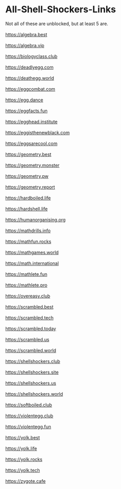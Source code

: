 # All-Shell-Shockers-Links
Not all of these are unblocked, but at least 5 are.
<br>
<br>
https://algebra.best
<br>
<br>
https://algebra.vip
<br>
<br>
https://biologyclass.club
<br>
<br>
https://deadlyegg.com
<br>
<br>
https://deathegg.world
<br>
<br>
https://eggcombat.com
<br>
<br>
https://egg.dance
<br>
<br>
https://eggfacts.fun
<br>
<br>
https://egghead.institute
<br>
<br>
https://eggisthenewblack.com
<br>
<br>
https://eggsarecool.com
<br>
<br>
https://geometry.best
<br>
<br>
https://geometry.monster
<br>
<br>
https://geometry.pw 
<br>
<br>
https://geometry.report
<br>
<br>
https://hardboiled.life
<br>
<br>
https://hardshell.life
<br>
<br>
https://humanorganising.org
<br>
<br>
https://mathdrills.info
<br>
<br>
https://mathfun.rocks
<br>
<br>
https://mathgames.world
<br>
<br>
https://math.international
<br>
<br>
https://mathlete.fun
<br>
<br>
https://mathlete.pro
<br>
<br>
https://overeasy.club
<br>
<br>
https://scrambled.best
<br>
<br>
https://scrambled.tech
<br>
<br>
https://scrambled.today
<br>
<br>
https://scrambled.us
<br>
<br>
https://scrambled.world
<br>
<br>
https://shellshockers.club
<br>
<br>
https://shellshockers.site
<br>
<br>
https://shellshockers.us
<br>
<br>
https://shellshockers.world
<br>
<br>
https://softboiled.club
<br>
<br>
https://violentegg.club
<br>
<br>
https://violentegg.fun
<br>
<br>
https://yolk.best
<br>
<br>
https://yolk.life
<br>
<br>
https://yolk.rocks
<br>
<br>
https://yolk.tech
<br>
<br>
https://zygote.cafe

